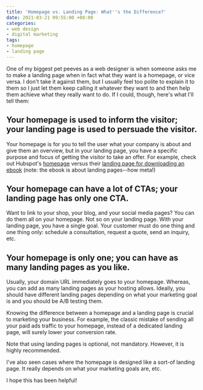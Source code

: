 ```yaml
---
title: 'Homepage vs. Landing Page: What''s the Difference?'
date: 2021-03-21 09:55:00 +08:00
categories:
- web design
- digital marketing
tags:
- homepage
- landing page
---
```


One of my biggest pet peeves as a web designer is when someone asks me to make a landing page when in fact what they want is a homepage, or vice versa. I don't take it against them, but I usually feel too polite to explain it to them so I just let them keep calling it whatever they want to and then help them achieve what they really want to do. If I could, though, here's what I'll tell them:

## Your homepage is used to inform the visitor; your landing page is used to persuade the visitor.

Your homepage is for you to tell the user what your company is about and give them an overview, but in your landing page, you have a specific purpose and focus of getting the visitor to take an offer. For example, check out Hubspot's [homepage](https://www.hubspot.com) versus their [landing page for downloading an ebook](https://offers.hubspot.com/how-to-optimize-landing-pages-for-conversion) (note: the ebook is about landing pages--how meta!)

## Your homepage can have a lot of CTAs; your landing page has only one CTA.

Want to link to your shop, your blog, and your social media pages? You can do them all on your homepage. Not so on your landing page. With your landing page, you have a single goal. Your customer must do one thing and one thing only: schedule a consultation, request a quote, send an inquiry, etc.

## Your homepage is only one; you can have as many landing pages as you like.

Usually, your domain URL immediately goes to your homepage. Whereas, you can add as many landing pages as your hosting allows. Ideally, you should have different landing pages depending on what your marketing goal is and you should be A/B testing them.

Knowing the difference between a homepage and a landing page is crucial to marketing your business. For example, the classic mistake of sending all your paid ads traffic to your homepage, instead of a dedicated landing page, will surely lower your conversion rate.

Note that using landing pages is optional, not mandatory. However, it is highly recommended.

I've also seen cases where the homepage is designed like a sort-of landing page. It really depends on what your marketing goals are, etc.

I hope this has been helpful!